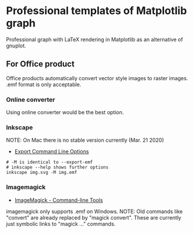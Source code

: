# Professional templates of Matplotlib graph

Professional graph with LaTeX rendering in Matplotlib as an alternative of gnuplot. 


## For Office product
Office products automatically convert vector style images to raster images.
.emf format is only acceptable.

### Online converter
Using online converter would be the best option.

### Inkscape
NOTE: On Mac there is no stable version currently (Mar. 21 2020)

- [Export Command Line Options](http://tavmjong.free.fr/INKSCAPE/MANUAL/html/CommandLine-Export.html)

```
# -M is identical to --export-emf
# inkscape --help shows further options
inkscape img.svg -M img.emf
```

### Imagemagick
- [ImageMagick \- Command\-line Tools](https://imagemagick.org/script/command-line-tools.php)

imagemagick only supports .emf on Windows.
NOTE: Old commands like "convert" are already replaced by "magick convert". These are currently just symbolic links to "magick ..." commands. 
